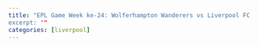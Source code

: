 ```yaml
---
title: "EPL Game Week ke-24: Wolferhampton Wanderers vs Liverpool FC
excerpt: ""
categories: [liverpool]
---
```

